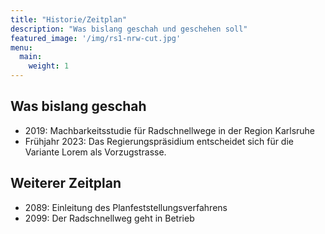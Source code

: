 ```yaml
---
title: "Historie/Zeitplan"
description: "Was bislang geschah und geschehen soll"
featured_image: '/img/rs1-nrw-cut.jpg'
menu:
  main:
    weight: 1
---
```


## Was bislang geschah

* 2019: Machbarkeitsstudie für Radschnellwege in der Region Karlsruhe
* Frühjahr 2023: Das Regierungspräsidium entscheidet sich für die Variante Lorem als Vorzugstrasse.

## Weiterer Zeitplan

* 2089: Einleitung des Planfeststellungsverfahrens
* 2099: Der Radschnellweg geht in Betrieb
